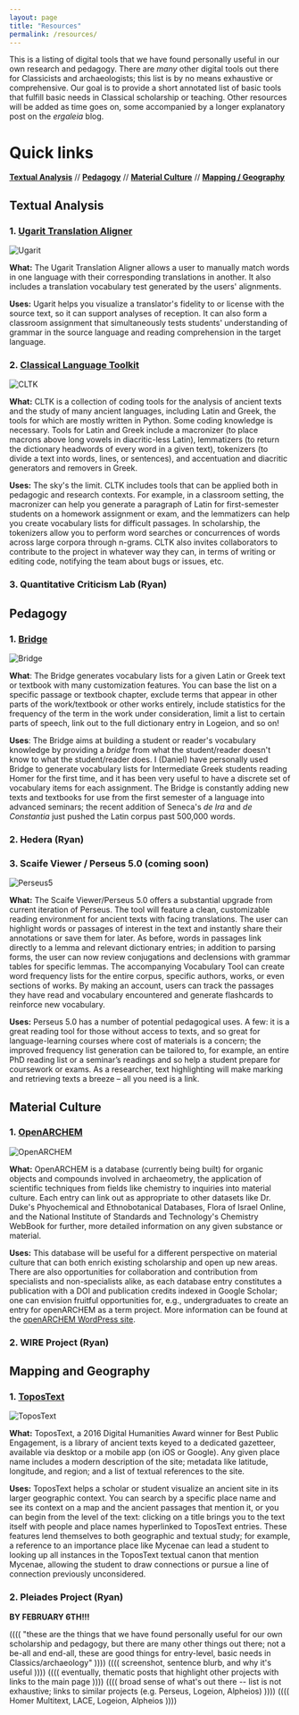 ```yaml
---
layout: page
title: "Resources"
permalink: /resources/
---
```


This is a listing of digital tools that we have found personally useful in our own research and pedagogy. There are *many* other digital tools out there for Classicists and archaeologists; this list is by no means exhaustive or comprehensive. Our goal is to provide a short annotated list of basic tools that fulfill basic needs in Classical scholarship or teaching. Other resources will be added as time goes on, some accompanied by a longer explanatory post on the *ergaleia* blog.

# Quick links
[**Textual Analysis**](#textual-analysis) // [**Pedagogy**](#pedagogy) // [**Material Culture**](#material-culture) // [**Mapping / Geography**](#mapping-geography) 

## <a name="textual-analysis">Textual Analysis</a>

### 1. [Ugarit Translation Aligner](http://ugarit.ialigner.com)  

![Ugarit](/images/ugarit.png)

**What:** The Ugarit Translation Aligner allows a user to manually match words in one language with their corresponding translations in another. It also includes a translation vocabulary test generated by the users' alignments.  

**Uses:** Ugarit helps you visualize a translator's fidelity to or license with the source text, so it can support analyses of reception. It can also form a classroom assignment that simultaneously tests students' understanding of grammar in the source language and reading comprehension in the target language.  

### 2. [Classical Language Toolkit](http://cltk.org)

![CLTK](/images/cltk.png)

**What:** CLTK is a collection of coding tools for the analysis of ancient texts and the study of many ancient languages, including Latin and Greek, the tools for which are mostly written in Python. Some coding knowledge is necessary. Tools for Latin and Greek include a macronizer (to place macrons above long vowels in diacritic-less Latin), lemmatizers (to return the dictionary headwords of every word in a given text), tokenizers (to divide a text into words, lines, or sentences), and accentuation and diacritic generators and removers in Greek.  

**Uses:** The sky's the limit. CLTK includes tools that can be applied both in pedagogic and research contexts. For example, in a classroom setting, the macronizer can help you generate a paragraph of Latin for first-semester students on a homework assignment or exam, and the lemmatizers can help you create vocabulary lists for difficult passages. In scholarship, the tokenizers allow you to perform word searches or concurrences of words across large corpora through n-grams. CLTK also invites collaborators to contribute to the project in whatever way they can, in terms of writing or editing code, notifying the team about bugs or issues, etc.

### 3. Quantitative Criticism Lab (Ryan)

## <a name="pedagogy">Pedagogy</a>

### 1. [Bridge](http://bridge.haverford.edu)

![Bridge](/images/bridge.png)

**What**: The Bridge generates vocabulary lists for a given Latin or Greek text or textbook with many customization features. You can base the list on a specific passage or textbook chapter, exclude terms that appear in other parts of the work/textbook or other works entirely, include statistics for the frequency of the term in the work under consideration, limit a list to certain parts of speech, link out to the full dictionary entry in Logeion, and so on!  

**Uses**: The Bridge aims at building a student or reader's vocabulary knowledge by providing a *bridge* from what the student/reader doesn't know to what the student/reader does. I (Daniel) have personally used Bridge to generate vocabulary lists for Intermediate Greek students reading Homer for the first time, and it has been very useful to have a discrete set of vocabulary items for each assignment. The Bridge is constantly adding new texts and textbooks for use from the first semester of a language into advanced seminars; the recent addition of Seneca's *de Ira* and *de Constantia* just pushed the Latin corpus past 500,000 words.

### 2. Hedera (Ryan)
### 3. Scaife Viewer / Perseus 5.0 (coming soon)

![Perseus5](/images/scaife.PNG)

**What:** The Scaife Viewer/Perseus 5.0 offers a substantial upgrade from current iteration of Perseus. The tool will feature a clean, customizable reading environment for ancient texts with facing translations. The user can highlight words or passages of interest in the text and instantly share their annotations or save them for later. As before, words in passages link directly to a lemma and relevant dictionary entries; in addition to parsing forms, the user can now review conjugations and declensions with grammar tables for specific lemmas. The accompanying Vocabulary Tool can create word frequency lists for the entire corpus, specific authors, works, or even sections of works. By making an account, users can track the passages they have read and vocabulary encountered and generate flashcards to reinforce new vocabulary.

**Uses:** Perseus 5.0 has a number of potential pedagogical uses. A few: it is a great reading tool for those without access to texts, and so great for language-learning courses where cost of materials is a concern; the improved frequency list generation can be tailored to, for example, an entire PhD reading list or a seminar’s readings and so help a student prepare for coursework or exams. As a researcher, text highlighting will make marking and retrieving texts a breeze – all you need is a link.  

## <a name="material-culture">Material Culture</a>

### 1. [OpenARCHEM](http://openarchem.org)

![OpenARCHEM](/images/openarchem.png)

**What:** OpenARCHEM is a database (currently being built) for organic objects and compounds involved in archaeometry, the application of scientific techniques from fields like chemistry to inquiries into material culture. Each entry can link out as appropriate to other datasets like Dr. Duke's Phyochemical and Ethnobotanical Databases, Flora of Israel Online, and the National Institute of Standards and Technology's Chemistry WebBook for further, more detailed information on any given substance or material.  

**Uses:** This database will be useful for a different perspective on material culture that can both enrich existing scholarship and open up new areas. There are also opportunities for collaboration and contribution from specialists and non-specialists alike, as each database entry constitutes a publication with a DOI and publication credits indexed in Google Scholar; one can envision fruitful opportunities for, e.g., undergraduates to create an entry for openARCHEM as a term project. More information can be found at the [openARCHEM WordPress site](https://openarchem.wordpress.com).

### 2. WIRE Project (Ryan)

## <a name="mapping-geography">Mapping and Geography</a>

### 1. [ToposText](http://topostext.org)

![ToposText](/images/topostext.png)

**What:** ToposText, a 2016 Digital Humanities Award winner for Best Public Engagement, is a library of ancient texts keyed to a dedicated gazetteer, available via desktop or a mobile app (on iOS or Google). Any given place name includes a modern description of the site; metadata like latitude, longitude, and region; and a list of textual references to the site.  

**Uses:** ToposText helps a scholar or student visualize an ancient site in its larger geographic context. You can search by a specific place name and see its context on a map and the ancient passages that mention it, or you can begin from the level of the text: clicking on a title brings you to the text itself with people and place names hyperlinked to ToposText entries. These features lend themselves to both geographic and textual study; for example, a reference to an importance place like Mycenae can lead a student to looking up all instances in the ToposText textual canon that mention Mycenae, allowing the student to draw connections or pursue a line of connection previously unconsidered.

### 2. Pleiades Project (Ryan)

**BY FEBRUARY 6TH!!!**

(((( "these are the things that we have found personally useful for our own scholarship and pedagogy, but there are many other things out there; not a be-all and end-all, these are good things for entry-level, basic needs in Classics/archaeology" ))))
(((( screenshot, sentence blurb, and why it's useful ))))
(((( eventually, thematic posts that highlight other projects with links to the main page ))))
(((( broad sense of what's out there -- list is not exhaustive; links to similar projects (e.g. Perseus, Logeion, Alpheios) ))))
(((( Homer Multitext, LACE, Logeion, Alpheios ))))
